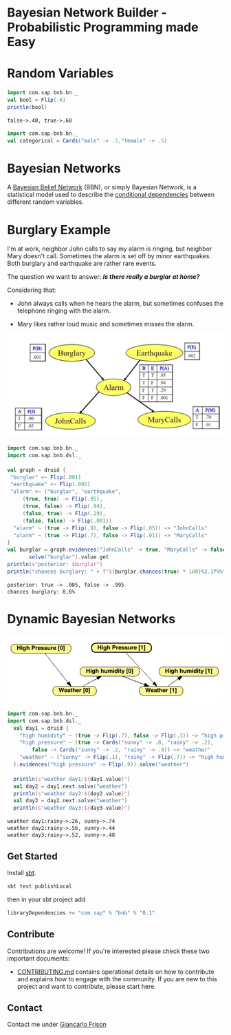 Bayesian Network Builder - Probabilistic Programming made Easy
=====

# Random Variables
```scala
import com.sap.bnb.bn._
val bool = Flip(.6)
println(bool)
```

```
false->.40, true->.60
```

```scala
import com.sap.bnb.bn._
val categorical = Cards("male" -> .5,"female" -> .5)

```

# Bayesian Networks

A [Bayesian Belief Network](https://en.wikipedia.org/wiki/Bayesian_network) (BBN), or simply Bayesian Network, is a statistical model used to describe the [conditional dependencies](https://en.wikipedia.org/wiki/Conditional_dependence) between different random variables.

# Burglary Example
I'm at work, neighbor John calls to say my alarm is ringing, but
neighbor Mary doesn't call. Sometimes the alarm is set off by
minor earthquakes. Both burglary and earthquake are rather rare events.

The question we want to answer: _**Is there really a burglar at home?**_

Considering that:

- John always calls when he hears the alarm, but sometimes
  confuses the telephone ringing with the alarm.

- Mary likes rather loud music and sometimes misses the alarm. 

![Burglary](docs/burglary.jpg)
```scala
import com.sap.bnb.bn._
import com.sap.bnb.dsl._

val graph = druid {
 "burglar" <~ Flip(.001)
 "earthquake" <~ Flip(.002)
 "alarm" <~ ("burglar", "earthquake",
     (true, true) -> Flip(.95),
     (true, false) -> Flip(.94),
     (false, true) -> Flip(.29),
     (false, false) -> Flip(.001))
  "alarm" ~ (true -> Flip(.9), false -> Flip(.05)) ~> "JohnCalls"
  "alarm" ~ (true -> Flip(.7), false -> Flip(.01)) ~> "MaryCalls"
}
val burglar = graph.evidences("JohnCalls" -> true, "MaryCalls" -> false)
      .solve("burglar").value.get
println(s"posterior: $burglar")
println("chances burglary: " + f"${burglar.chances(true) * 100}%2.1f%%")
```

```
posterior: true -> .005, false -> .995
chances burglary: 0,6%
```

# Dynamic Bayesian Networks
![](docs/dbn.png)
```scala
import com.sap.bnb.bn._
import com.sap.bnb.dsl._
  val day1 = druid {
    "high humidity" ~ (true -> Flip(.7), false -> Flip(.3)) ~> "high pressure"
    "high pressure" ~ (true -> Cards("sunny" -> .8, "rainy" -> .2), 
        false -> Cards("sunny" -> .2, "rainy" -> .8)) ~> "weather"
    "weather" ~ ("sunny" -> Flip(.1), "rainy" -> Flip(.7)) ~> "high humidity"
  }.evidences("high pressure" -> Flip(.9)).solve("weather")
 
  println(s"weather day1:${day1.value}")
  val day2 = day1.next.solve("weather")
  println(s"weather day2:${day2.value}")
  val day3 = day2.next.solve("weather")
  println(s"weather day3:${day3.value}")
```
```
weather day1:rainy->.26, sunny->.74
weather day2:rainy->.56, sunny->.44
weather day3:rainy->.52, sunny->.48
```

## Get Started
Install [sbt](https://www.scala-sbt.org/1.x/docs/Setup.html).

```sbt
sbt test publishLocal
```

then in your sbt project add 
```sbt
libraryDependencies += "com.sap" % "bnb" % "0.1"
```

## Contribute

Contributions are welcome!
If you're interested please check these two important documents:

* [CONTRIBUTING.md](CONTRIBUTING.md) contains operational details on how to contribute and explains how to engage with the community. If you are new to this project and want to contribute, please start here.

## Contact

Contact me under [Giancarlo Frison](mailto:giancarlo.frison@sap.com)
